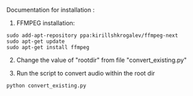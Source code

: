 Documentation for installation :

1) FFMPEG installation:
```
sudo add-apt-repository ppa:kirillshkrogalev/ffmpeg-next
sudo apt-get update
sudo apt-get install ffmpeg
```

2) Change the value of "rootdir" from file "convert_existing.py"

3) Run the script to convert audio within the root dir

```
python convert_existing.py
```
